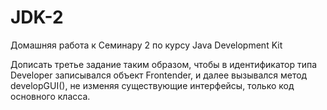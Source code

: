 # JDK-2
Домашняя работа к Семинару 2 по курсу Java Development Kit

Дописать третье задание таким образом, чтобы в идентификатор типа Developer записывался объект Frontender, 
и далее вызывался метод developGUI(), не изменяя существующие интерфейсы, только код основного класса.
